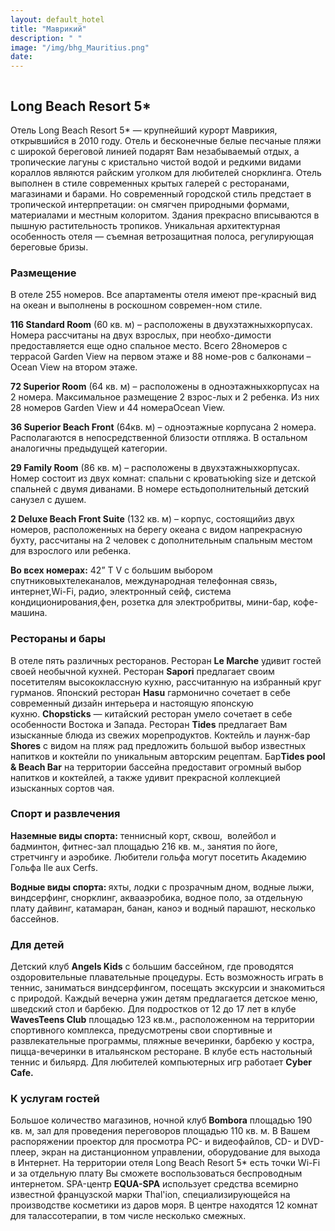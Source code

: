 ```yaml
---
layout: default_hotel
title: "Маврикий"
description: " "
image: "/img/bhg_Mauritius.png"
date: 
---
```



<div id="photo_gallery"><a class="gallery" rel="group" href="/hotels/mauritius/11769/0J1KwU9w2K.jpg" target="_blank" title=""><img src="https://raw.githubusercontent.com/52tour/52tour.github.io/main/hotels/mauritius/11769/_0J1KwU9w2K.jpg" alt=""></a><a class="gallery" rel="group" href="/hotels/mauritius/11769/1yNPUPCYzF.jpg" target="_blank" title=""><img src="https://raw.githubusercontent.com/52tour/52tour.github.io/main/hotels/mauritius/11769/_1yNPUPCYzF.jpg" alt=""></a><a class="gallery" rel="group" href="/hotels/mauritius/11769/4357XuYJo8.jpg" target="_blank" title=""><img src="https://raw.githubusercontent.com/52tour/52tour.github.io/main/hotels/mauritius/11769/_4357XuYJo8.jpg" alt=""></a><a class="gallery" rel="group" href="/hotels/mauritius/11769/57zFDIe1Ya.jpg" target="_blank" title=""><img src="https://raw.githubusercontent.com/52tour/52tour.github.io/main/hotels/mauritius/11769/_57zFDIe1Ya.jpg" alt=""></a><a class="gallery" rel="group" href="/hotels/mauritius/11769/7DF7lSCzyh.jpg" target="_blank" title=""><img src="https://raw.githubusercontent.com/52tour/52tour.github.io/main/hotels/mauritius/11769/_7DF7lSCzyh.jpg" alt=""></a><a class="gallery" rel="group" href="/hotels/mauritius/11769/7XXyibbw83.jpg" target="_blank" title=""><img src="https://raw.githubusercontent.com/52tour/52tour.github.io/main/hotels/mauritius/11769/_7XXyibbw83.jpg" alt=""></a><a class="gallery" rel="group" href="/hotels/mauritius/11769/7d1HTFq8Go.jpg" target="_blank" title=""><img src="https://raw.githubusercontent.com/52tour/52tour.github.io/main/hotels/mauritius/11769/_7d1HTFq8Go.jpg" alt=""></a><a class="gallery" rel="group" href="/hotels/mauritius/11769/7ivUCMpqAu.jpg" target="_blank" title=""><img src="https://raw.githubusercontent.com/52tour/52tour.github.io/main/hotels/mauritius/11769/_7ivUCMpqAu.jpg" alt=""></a><a class="gallery" rel="group" href="/hotels/mauritius/11769/92EqxtASVJ.jpg" target="_blank" title=""><img src="https://raw.githubusercontent.com/52tour/52tour.github.io/main/hotels/mauritius/11769/_92EqxtASVJ.jpg" alt=""></a><a class="gallery" rel="group" href="/hotels/mauritius/11769/97XnwW1iZ7.jpg" target="_blank" title=""><img src="https://raw.githubusercontent.com/52tour/52tour.github.io/main/hotels/mauritius/11769/_97XnwW1iZ7.jpg" alt=""></a><a class="gallery" rel="group" href="/hotels/mauritius/11769/AJMkhuNO42.jpg" target="_blank" title=""><img src="https://raw.githubusercontent.com/52tour/52tour.github.io/main/hotels/mauritius/11769/_AJMkhuNO42.jpg" alt=""></a><a class="gallery" rel="group" href="/hotels/mauritius/11769/AjbLuwsaYM.jpg" target="_blank" title=""><img src="https://raw.githubusercontent.com/52tour/52tour.github.io/main/hotels/mauritius/11769/_AjbLuwsaYM.jpg" alt=""></a><a class="gallery" rel="group" href="/hotels/mauritius/11769/ArN1JZSMcL.jpg" target="_blank" title=""><img src="https://raw.githubusercontent.com/52tour/52tour.github.io/main/hotels/mauritius/11769/_ArN1JZSMcL.jpg" alt=""></a><a class="gallery" rel="group" href="/hotels/mauritius/11769/BjdpZEL35i.jpg" target="_blank" title=""><img src="https://raw.githubusercontent.com/52tour/52tour.github.io/main/hotels/mauritius/11769/_BjdpZEL35i.jpg" alt=""></a><a class="gallery" rel="group" href="/hotels/mauritius/11769/DdrJloej8D.jpg" target="_blank" title=""><img src="https://raw.githubusercontent.com/52tour/52tour.github.io/main/hotels/mauritius/11769/_DdrJloej8D.jpg" alt=""></a><a class="gallery" rel="group" href="/hotels/mauritius/11769/H0gvPals8U.jpg" target="_blank" title=""><img src="https://raw.githubusercontent.com/52tour/52tour.github.io/main/hotels/mauritius/11769/_H0gvPals8U.jpg" alt=""></a><a class="gallery" rel="group" href="/hotels/mauritius/11769/JUWEKNlq8c.jpg" target="_blank" title=""><img src="https://raw.githubusercontent.com/52tour/52tour.github.io/main/hotels/mauritius/11769/_JUWEKNlq8c.jpg" alt=""></a><a class="gallery" rel="group" href="/hotels/mauritius/11769/KFJxHtxAfJ.jpg" target="_blank" title=""><img src="https://raw.githubusercontent.com/52tour/52tour.github.io/main/hotels/mauritius/11769/_KFJxHtxAfJ.jpg" alt=""></a><a class="gallery" rel="group" href="/hotels/mauritius/11769/LbqkeDdWR4.jpg" target="_blank" title=""><img src="https://raw.githubusercontent.com/52tour/52tour.github.io/main/hotels/mauritius/11769/_LbqkeDdWR4.jpg" alt=""></a><a class="gallery" rel="group" href="/hotels/mauritius/11769/M1J7jF1Yw3.jpg" target="_blank" title=""><img src="https://raw.githubusercontent.com/52tour/52tour.github.io/main/hotels/mauritius/11769/_M1J7jF1Yw3.jpg" alt=""></a><a class="gallery" rel="group" href="/hotels/mauritius/11769/M3XOLRtb0a.jpg" target="_blank" title=""><img src="https://raw.githubusercontent.com/52tour/52tour.github.io/main/hotels/mauritius/11769/_M3XOLRtb0a.jpg" alt=""></a><a class="gallery" rel="group" href="/hotels/mauritius/11769/Mn55w10sCa.jpg" target="_blank" title=""><img src="https://raw.githubusercontent.com/52tour/52tour.github.io/main/hotels/mauritius/11769/_Mn55w10sCa.jpg" alt=""></a><a class="gallery" rel="group" href="/hotels/mauritius/11769/NHUSNqTNTw.jpg" target="_blank" title=""><img src="https://raw.githubusercontent.com/52tour/52tour.github.io/main/hotels/mauritius/11769/_NHUSNqTNTw.jpg" alt=""></a><a class="gallery" rel="group" href="/hotels/mauritius/11769/NIZIBN9uA3.jpg" target="_blank" title=""><img src="https://raw.githubusercontent.com/52tour/52tour.github.io/main/hotels/mauritius/11769/_NIZIBN9uA3.jpg" alt=""></a><a class="gallery" rel="group" href="/hotels/mauritius/11769/O8PsymV8fR.jpg" target="_blank" title=""><img src="https://raw.githubusercontent.com/52tour/52tour.github.io/main/hotels/mauritius/11769/_O8PsymV8fR.jpg" alt=""></a><a class="gallery" rel="group" href="/hotels/mauritius/11769/Qgni0IGe2P.jpg" target="_blank" title=""><img src="https://raw.githubusercontent.com/52tour/52tour.github.io/main/hotels/mauritius/11769/_Qgni0IGe2P.jpg" alt=""></a><a class="gallery" rel="group" href="/hotels/mauritius/11769/RuXeYR7mUx.jpg" target="_blank" title=""><img src="https://raw.githubusercontent.com/52tour/52tour.github.io/main/hotels/mauritius/11769/_RuXeYR7mUx.jpg" alt=""></a><a class="gallery" rel="group" href="/hotels/mauritius/11769/S2VPQGGkRG.jpg" target="_blank" title=""><img src="https://raw.githubusercontent.com/52tour/52tour.github.io/main/hotels/mauritius/11769/_S2VPQGGkRG.jpg" alt=""></a><a class="gallery" rel="group" href="/hotels/mauritius/11769/SBSPYoM0HL.jpg" target="_blank" title=""><img src="https://raw.githubusercontent.com/52tour/52tour.github.io/main/hotels/mauritius/11769/_SBSPYoM0HL.jpg" alt=""></a><a class="gallery" rel="group" href="/hotels/mauritius/11769/SfYOUICf9K.jpg" target="_blank" title=""><img src="https://raw.githubusercontent.com/52tour/52tour.github.io/main/hotels/mauritius/11769/_SfYOUICf9K.jpg" alt=""></a><a class="gallery" rel="group" href="/hotels/mauritius/11769/U5ricQ2cSl.jpg" target="_blank" title=""><img src="https://raw.githubusercontent.com/52tour/52tour.github.io/main/hotels/mauritius/11769/_U5ricQ2cSl.jpg" alt=""></a><a class="gallery" rel="group" href="/hotels/mauritius/11769/XDi8WVWB9n.jpg" target="_blank" title=""><img src="https://raw.githubusercontent.com/52tour/52tour.github.io/main/hotels/mauritius/11769/_XDi8WVWB9n.jpg" alt=""></a><a class="gallery" rel="group" href="/hotels/mauritius/11769/XKNl2N4J26.jpg" target="_blank" title=""><img src="https://raw.githubusercontent.com/52tour/52tour.github.io/main/hotels/mauritius/11769/_XKNl2N4J26.jpg" alt=""></a><a class="gallery" rel="group" href="/hotels/mauritius/11769/baOFqm3qwH.jpg" target="_blank" title=""><img src="https://raw.githubusercontent.com/52tour/52tour.github.io/main/hotels/mauritius/11769/_baOFqm3qwH.jpg" alt=""></a><a class="gallery" rel="group" href="/hotels/mauritius/11769/i0bbkGFrkE.jpg" target="_blank" title=""><img src="https://raw.githubusercontent.com/52tour/52tour.github.io/main/hotels/mauritius/11769/_i0bbkGFrkE.jpg" alt=""></a><a class="gallery" rel="group" href="/hotels/mauritius/11769/i5z2cTIeRe.jpg" target="_blank" title=""><img src="https://raw.githubusercontent.com/52tour/52tour.github.io/main/hotels/mauritius/11769/_i5z2cTIeRe.jpg" alt=""></a><a class="gallery" rel="group" href="/hotels/mauritius/11769/iJugyoZaD9.jpg" target="_blank" title=""><img src="https://raw.githubusercontent.com/52tour/52tour.github.io/main/hotels/mauritius/11769/_iJugyoZaD9.jpg" alt=""></a><a class="gallery" rel="group" href="/hotels/mauritius/11769/kMSjut7EYH.jpg" target="_blank" title=""><img src="https://raw.githubusercontent.com/52tour/52tour.github.io/main/hotels/mauritius/11769/_kMSjut7EYH.jpg" alt=""></a><a class="gallery" rel="group" href="/hotels/mauritius/11769/lmHjUZv6vD.jpg" target="_blank" title=""><img src="https://raw.githubusercontent.com/52tour/52tour.github.io/main/hotels/mauritius/11769/_lmHjUZv6vD.jpg" alt=""></a><a class="gallery" rel="group" href="/hotels/mauritius/11769/r8mtTSo2pr.jpg" target="_blank" title=""><img src="https://raw.githubusercontent.com/52tour/52tour.github.io/main/hotels/mauritius/11769/_r8mtTSo2pr.jpg" alt=""></a><a class="gallery" rel="group" href="/hotels/mauritius/11769/sho7pJZ1iy.jpg" target="_blank" title=""><img src="https://raw.githubusercontent.com/52tour/52tour.github.io/main/hotels/mauritius/11769/_sho7pJZ1iy.jpg" alt=""></a><a class="gallery" rel="group" href="/hotels/mauritius/11769/sslhVTER2U.jpg" target="_blank" title=""><img src="https://raw.githubusercontent.com/52tour/52tour.github.io/main/hotels/mauritius/11769/_sslhVTER2U.jpg" alt=""></a><a class="gallery" rel="group" href="/hotels/mauritius/11769/t9UToFdEUE.jpg" target="_blank" title=""><img src="https://raw.githubusercontent.com/52tour/52tour.github.io/main/hotels/mauritius/11769/_t9UToFdEUE.jpg" alt=""></a><a class="gallery" rel="group" href="/hotels/mauritius/11769/vsZHdueFEc.jpg" target="_blank" title=""><img src="https://raw.githubusercontent.com/52tour/52tour.github.io/main/hotels/mauritius/11769/_vsZHdueFEc.jpg" alt=""></a><a class="gallery" rel="group" href="/hotels/mauritius/11769/yUAw8yngVi.jpg" target="_blank" title=""><img src="https://raw.githubusercontent.com/52tour/52tour.github.io/main/hotels/mauritius/11769/_yUAw8yngVi.jpg" alt=""></a><a class="gallery" rel="group" href="/hotels/mauritius/11769/yqpfKkffrL.jpg" target="_blank" title=""><img src="https://raw.githubusercontent.com/52tour/52tour.github.io/main/hotels/mauritius/11769/_yqpfKkffrL.jpg" alt=""></a></div>

<div id="content"><div class="message"><h2>Long Beach Resort 5*</h2><p>Отель Long Beach Resort 5* — крупнейший курорт Маврикия, открывшийся в 2010 году. Отель и бесконечные белые песчаные пляжи с широкой береговой линией подарят Вам незабываемый отдых, а тропические лагуны с кристально чистой водой и редкими видами кораллов являются райским уголком для любителей снорклинга. Отель выполнен в стиле современных крытых галерей с ресторанами, магазинами и барами. Но современный городской стиль предстает в тропической интерпретации: он смягчен природными формами, материалами и местным колоритом. Здания прекрасно вписываются в пышную растительность тропиков. Уникальная архитектурная особенность отеля — съемная ветрозащитная полоса, регулирующая береговые бризы.</p><h3>Размещение</h3><p>В отеле 255 номеров. Все апартаменты отеля имеют пре-красный вид на океан и выполнены в роскошном современ-ном стиле.</p><p><b>116 Standard Room</b> (60 кв. м) – расположены в двухэтажныхкорпусах. Номера рассчитаны на двух взрослых, при необхо-димости предоставляется еще одно спальное место. Всего 28номеров с террасой Garden View на первом этаже и 88 номе-ров с балконами – Ocean View на втором этаже.</p><p><b>72 Superior Room</b> (64 кв. м) – расположены в одноэтажныхкорпусах на 2 номера. Максимальное размещение 2 взрос-лых и 2 ребенка. Из них 28 номеров Garden View и 44 номераOcean View.</p><p><b>36 Superior Beach Front</b> (64кв. м) – одноэтажные корпусана 2 номера. Располагаются в непосредственной близости отпляжа. В остальном аналогичны предыдущей категории.</p><p><b>29 Family Room</b> (86 кв. м) – расположены в двухэтажныхкорпусах. Номер состоит из двух комнат: спальни с кроватьюking size и детской спальней с двумя диванами. В номере естьдополнительный детский санузел с душем.</p><p><b>2 Deluxe Beach Front Suite</b> (132 кв. м) – корпус, состоящийиз двух номеров, расположенных на берегу океана с видом напрекрасную бухту, рассчитаны на 2 человек с дополнительным спальным местом для взрослого или ребенка.</p><p><b>Во всех номерах:</b> 42” T V с большим выбором спутниковыхтелеканалов, международная телефонная связь, интернет,Wi-Fi, радио, электронный сейф, система кондиционирования,фен, розетка для электробритвы, мини-бар, кофе-машина.</p><h3>Рестораны и бары</h3><p>В отеле пять различных ресторанов. Ресторан&nbsp;<b>Le Marche</b>&nbsp;удивит гостей своей необычной кухней. Ресторан <b>Sapori</b>&nbsp;предлагает своим посетителям высококлассную кухню, рассчитанную на избранный круг гурманов. Японский ресторан&nbsp;<b>Hasu</b>&nbsp;гармонично сочетает в себе современный дизайн интерьера и настоящую японскую кухню.&nbsp;<b>Chopsticks</b>&nbsp;— китайский ресторан умело сочетает в себе особенности Востока и Запада. Ресторан&nbsp;<b>Tides</b>&nbsp;предлагает Вам изысканные блюда из свежих морепродуктов. Коктейль и лаунж-бар <b>Shores</b>&nbsp;с видом на пляж рад предложить большой выбор известных напитков и коктейли по уникальным авторским рецептам. Бар<b>Tides pool &amp; Beach Bar</b>&nbsp;на территории бассейна предоставит огромный выбор напитков и коктейлей, а также удивит прекрасной коллекцией изысканных сортов чая.</p><h3>Спорт и развлечения</h3><p><b>Наземные виды спорта:</b> теннисный корт, сквош, &nbsp;волейбол и бадминтон, фитнес-зал площадью 216 кв. м., занятия по йоге, стретчингу и аэробике. Любители гольфа могут посетить Академию Гольфа Ile aux Cerfs.</p><p><b>Водные виды спорта: </b>яхты, лодки с прозрачным дном, водные лыжи, виндсерфинг, снорклинг, аквааэробика, водное поло, за отдельную плату дайвинг, катамаран, банан, каноэ и водный парашют, несколько бассейнов.</p><h3>Для детей</h3><p>Детский клуб&nbsp;<b>Angels Kids</b>&nbsp;с большим бассейном, где проводятся оздоровительные плавательные процедуры. Есть возможность играть в теннис, заниматься виндсерфингом, посещать экскурсии и знакомиться с природой. Каждый вечерна ужин детям предлагается детское меню, шведский стол и барбекю. Для подростков от 12 до 17 лет в клубе <b>WavesTeens Club</b> площадью 123 кв.м., расположенном на территории спортивного комплекса, предусмотрены свои спортивные и развлекательные программы, пляжные вечеринки, барбекю у костра, пицца-вечеринки в итальянском ресторане. В клубе есть настольный теннис и бильярд. Для любителей компьютерных игр работает <b>Cyber Cafe.</b></p><h3>К услугам гостей</h3><p>Большое количество магазинов, ночной клуб<b> Bombora</b> площадью 190 кв. м, зал для проведения переговоров площадью 110 кв. м. В Вашем распоряжении проектор для просмотра PC- и видеофайлов, СD- и DVD- плеер, экран на дистанционном управлении, оборудование для выхода в Интернет. На территории отеля Long Beach Resort 5* есть точки Wi-Fi и за отдельную плату Вы сможете воспользоваться беспроводным интернетом. SPA-центр <b>EQUA-SPA</b> использует средства всемирно известной французской марки Thal'ion, специализирующейся на производстве косметики из даров моря. В центре находятся 12 комнат для талассотерапии, в том числе несколько смежных.</p></div>

<br><br><br></div>